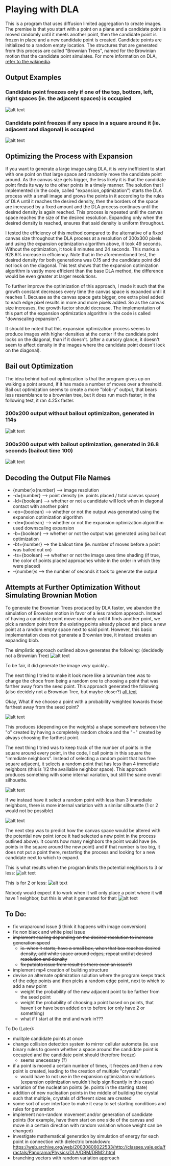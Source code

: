 # Playing with DLA
This is a program that uses diffusion limited aggregation to create images.
The premise is that you start with a point on a plane and a candidate point is moved randomly until it meets another point, then the candidate point is frozen in place and a new candidate point is created. Candidate points are initialized to a random empty location. The structures that are generated from this process are called "Brownian Trees", named for the Browinian motion that the candidate point simulates. For more information on DLA, [refer to the wikipedia](https://en.wikipedia.org/wiki/Diffusion-limited_aggregation).


## Output Examples

### Candidate point freezes only if one of the top, bottom, left, right spaces (ie. the adjacent spaces) is occupied
![alt text](https://github.com/LightspeedC83/Playing-with-DLA/blob/main/output%20-diagonals%3Dfalse.jpg)

### Candidate point freezes if any space in a square around it (ie. adjacent and diagonal) is occupied
![alt text](https://github.com/LightspeedC83/Playing-with-DLA/blob/main/output%20-diagonals%3Dtrue.jpg)


## Optimizing the Process with Expansion
If you want to generate a large image using DLA, it is very inefficient to start with one point on that large space and randomly move the candidate point around. As the canvas size gets bigger, the less likely it is that the candidate point finds its way to the other points in a timely manner. The solution that I implemented (in the code, called "expansion_optimization") starts the DLA process with a small image and grows the points in it according to the rules of DLA until it reaches the desired density, then the borders of the space are increased by a fixed amount and the DLA process continues until the desired density is again reached. This process is repeated until the canvas space reaches the size of the desired resolution. Expanding only when the desired density is reached, ensures that said density is uniform throughout. 

I tested the efficiency of this method compared to the alternative of a fixed canvas size throughout the DLA process at a resolution of 300x300 pixels and using the expansion optimization algorithm above, it took 49 seconds. Without the optimization, it took 8 minutes and 24 seconds. This marks a 928.6% increase in efficiency. Note that in the aforementioned test, the desired density for both generations was 0.15 and the candidate point did not lock on the diagonal. This test shows that the expansion optimization algorithm is vastly more efficient than the base DLA method, the difference would be even greater at larger resolutions.

To further improve the optimization of this approach, I made it such that the growth constant decreases every time the canvas space is expanded until it reaches 1. Becuase as the canvas space gets bigger, one extra pixel added to each edge pixel results in more and more pixels added. So as the canvas size increases, the growth factor should decrease. The implementation of this part of the expansion optimization algorithm in the code is called "downscaling expansion". 

It should be noted that this expansion optimization process seems to produce images with higher densities at the center if the candidate point locks on the diagonal, than if it doesn't. (after a cursory glance, it doesn't seem to affect density in the images where the candidate point doesn't lock on the diagonal). 


## Bail out Optimization
The idea behind bail out optimization is that the program gives up on walking a point around, if it has made a number of moves over a threshold. 
Bail out optimization seems to create a more "blob-y" output, that bears less resemblance to a brownian tree, but it does run much faster; in the following test, it ran 4.25x faster.
### 200x200 output without bailout optimizaiton, generated in 114s
![alt text](https://github.com/LightspeedC83/Playing-with-DLA/blob/main/outputs_traditional_DLA/DLA%20output%20200x200%20-d%3D0.15%20-ld%3DFalse%20-eo%3DFalse%20%20-b%3DFalse%20%20-ts%3DFalse%20-114.s.jpg)

### 200x200 output with bailout optimization, generated in 26.8 seconds (bailout time 100)
![alt text](https://github.com/LightspeedC83/Playing-with-DLA/blob/main/outputs_traditional_DLA/DLA%20output%20200x200%20-d%3D0.15%20-ld%3DFalse%20-eo%3DFalse%20%20-b%3DTrue%20-bt%3D100%20-ts%3DFalse%20-26.8s.jpg)

## Decoding the Output File Names
- {number}x{number} --> image resolution
- -d={number} --> point density (ie. points placed / total canvas space)
- -ld={boolean} --> whether or not a candidate will lock when in diagonal contact with another point
- -eo={boolean} --> whether or not the output was generated using the expansion optimization algorithm
- -de={boolean} --> whether or not the expansion optimization algoirithm used downscaling expansion
- -b={boolean} --> whether or not the output was generated using bail out optimization
- -bt={number} --> the bailout time (ie. number of moves before a point was bailed out on)
- -ts={boolean} --> whether or not the image uses time shading (if true, the color of points placed approaches white in the order in which they were placed)
- -{number}s --> the number of seconds it took to generate the output

## Attempts at Further Optimization Without Simulating Brownian Motion
To generate the Brownian Trees produced by DLA faster, we abandon the simulation of Brownian motion in favor of a less random approach. Instead of having a candidate point move randomly until it finds another point, we pick a random point from the existing points already placed and place a new point at a random empty space next to said point. However, this basic implementation does not generate a Brownian tree, it instead creates an expanding blob.

The simplistic approach outlined above generates the following: (decidedly not a Brownian Tree)
![alt text](https://github.com/LightspeedC83/Playing-with-DLA/blob/main/self_propelled_approach_test_1.jpg)

To be fair, it did generate the image *very* quickly...

The next thing I tried to make it look more like a brownian tree was to change the choce from being a random one to choosing a point that was farther away from the seed point.
This approach generated the following: (also decidely not a Brownian Tree, but maybe closer?)
[alt text](https://github.com/LightspeedC83/Playing-with-DLA/blob/main/outputs_self_propelled_approach/DLA%20output%201000x1000%20-density%3D0.15%20-generated%20in%202.25s%20equal%20probability.jpg)

Okay, What if we choose a point with a probability weighted towards those farthest away from the seed point?

![alt text](https://github.com/LightspeedC83/Playing-with-DLA/blob/main/outputs_self_propelled_approach/DLA%20output%20500x500%20-density%3D0.35%20-generated%20in%201.32s%20high%20weights.jpg)

This produces (depending on the weights) a shape somewhere between the "o" created by having a completely random choice and the "+" created by always choosing the farthest point.

The next thing I tried was to keep track of the number of points in the square around every point, in the code, I call points in this square the "immdiate neighbors". Instead of selecting a random point that has free square adjacent, it selects a random point that has less than 4 immediate neighbors (this is 1/2 the availiable neighbor space). This approach produces something with some internal variation, but still the same overall silhouette.

![alt text](https://github.com/LightspeedC83/Playing-with-DLA/blob/main/outputs_self_propelled_approach/DLA%20output%20500x500%20-density%3D0.35%20-generated%20in%201.53s%20test%20selecting%20point%20with%20less%20than%204%20immediate%20neighbors.jpg)

If we instead have it select a random point with less than 3 immediate neighbors, there is more internal variation with a similar silhouette (1 or 2 would not be possible)

![alt text](https://github.com/LightspeedC83/Playing-with-DLA/blob/main/outputs_self_propelled_approach/DLA%20output%20500x500%20-density%3D0.35%20-generated%20in%201.51s%20test%20selecting%20point%20with%20less%20than%203%20immediate%20neighbors.jpg)

The next step was to predict how the canvas space would be altered with the potential new point (once it had selected a new point in the process outlined above). It counts how many neighbors the point would have (ie. points in the square around the new point) and if that number is too big, it does not put a point there, restarting the process and looking for a new candidate next to which to expand. 

This is what results when the program limits the potential neighbors to 3 or less:
![alt text](https://github.com/LightspeedC83/Playing-with-DLA/blob/main/outputs_self_propelled_approach/DLA%20output%20500x500%20-density%3D0.25%20-generated%20in%204.05s%20limiting%20potenital%20neighbors%20greater%20than%203.jpg)

This is for 2 or less:
![alt text](https://github.com/LightspeedC83/Playing-with-DLA/blob/main/outputs_self_propelled_approach/DLA%20output%20500x500%20-density%3D0.25%20-generated%20in%2014.9s%20limiting%20potenital%20neighbors%20greater%20than%202.jpg)

Nobody would expect it to work when it will only place a point where it will have 1 neighbor, but this is what it generated for that:
![alt text](https://github.com/LightspeedC83/Playing-with-DLA/blob/main/outputs_self_propelled_approach/DLA%20output%20500x500%20-density%3D0.05%20-generated%20in%204.84s%20limiting%20potenital%20neighbors%20greater%20than%201.jpg)


## To Do:
- fix wraparound issue (i think it happens with image conversion)
- fix non black and white pixel issue
- ~~implement scaling depending on the desired resolution to increase generation speed~~
    - ~~ie. when it starts, have a small box, when that box reaches desired density, add white space around edges, repeat until at desired resolution and density~~
    - ~~fix putdata issue from result (is there even an issue?)~~
- implement mp4 creation of building structure
- devise an alternate optimization solution where the program keeps track of the edge points and then picks a random edge point, next to which to add a new point
    - weight the probability of the new adjacent point to be farther from the seed point
    - weight the probability of choosing a point based on points, that haven't or have been added on to before (or only have 2 or something)
    - what if I start at the end and work in???

To Do (Later):
- mulitple candidate points at once
- change collision detection system to mirror cellular automota (ie. use binary rules to govern whether a space around the candidate point is occupied and the candidate point should therefore freeze)
    - seems unecessary (?)
- if a point is moved a certain number of times, it freezes and then a new point is created, leading to the creation of multiple "crystals"
    - would have to not use in the expansion optimizaiton simulations (expansion optimization wouldn't help significantly in this case)
- variation of the nucleation points (ie. points in the starting state)
- addition of new nucleation points in the middle of building the crystal such that multiple, crystals of different sizes are created 
- some sort of user interface to make it easy to set starting conditions and rules for generation
- implement non-random movement and/or generation of candidate points (for example, have them start on one side of the canvas and move in a certain direction with random variation whose weight can be changed)
- investigate mathematical generation by simulation of energy for each point in connection with dielectric breakdown: https://web.archive.org/web/20030806022533/http://classes.yale.edu/fractals/Panorama/Physics/DLA/DBM/DBM2.html
- branching vectors with random variation approach


